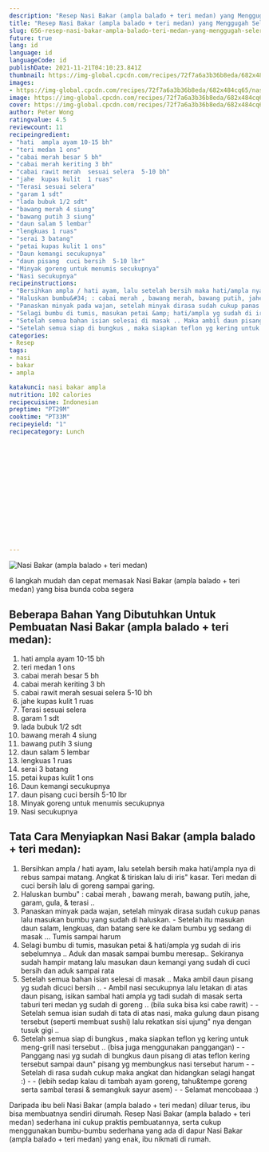 ```yaml
---
description: "Resep Nasi Bakar (ampla balado + teri medan) yang Menggugah Selera"
title: "Resep Nasi Bakar (ampla balado + teri medan) yang Menggugah Selera"
slug: 656-resep-nasi-bakar-ampla-balado-teri-medan-yang-menggugah-selera
future: true
lang: id
language: id
languageCode: id
publishDate: 2021-11-21T04:10:23.841Z 
thumbnail: https://img-global.cpcdn.com/recipes/72f7a6a3b36b8eda/682x484cq65/nasi-bakar-ampla-balado-teri-medan-foto-resep-utama.png
images:
- https://img-global.cpcdn.com/recipes/72f7a6a3b36b8eda/682x484cq65/nasi-bakar-ampla-balado-teri-medan-foto-resep-utama.png
image: https://img-global.cpcdn.com/recipes/72f7a6a3b36b8eda/682x484cq65/nasi-bakar-ampla-balado-teri-medan-foto-resep-utama.png
cover: https://img-global.cpcdn.com/recipes/72f7a6a3b36b8eda/682x484cq65/nasi-bakar-ampla-balado-teri-medan-foto-resep-utama.png
author: Peter Wong
ratingvalue: 4.5
reviewcount: 11
recipeingredient:
- "hati  ampla ayam 10-15 bh"
- "teri medan 1 ons"
- "cabai merah besar 5 bh"
- "cabai merah keriting 3 bh"
- "cabai rawit merah  sesuai selera  5-10 bh"
- "jahe  kupas kulit  1 ruas"
- "Terasi sesuai selera"
- "garam 1 sdt"
- "lada bubuk 1/2 sdt"
- "bawang merah 4 siung"
- "bawang putih 3 siung"
- "daun salam 5 lembar"
- "lengkuas 1 ruas"
- "serai 3 batang"
- "petai kupas kulit 1 ons"
- "Daun kemangi secukupnya"
- "daun pisang  cuci bersih  5-10 lbr"
- "Minyak goreng untuk menumis secukupnya"
- "Nasi secukupnya"
recipeinstructions:
- "Bersihkan ampla / hati ayam, lalu setelah bersih maka hati/ampla nya di rebus sampai matang. Angkat &amp; tiriskan lalu di iris&#34; kasar. Teri medan di cuci bersih lalu di goreng sampai garing."
- "Haluskan bumbu&#34; : cabai merah , bawang merah, bawang putih, jahe, garam, gula, &amp; terasi .."
- "Panaskan minyak pada wajan, setelah minyak dirasa sudah cukup panas lalu masukan bumbu yang sudah di haluskan.  Setelah itu masukan daun salam, lengkuas, dan batang sere ke dalam bumbu yg sedang di masak ... Tumis sampai harum"
- "Selagi bumbu di tumis, masukan petai &amp; hati/ampla yg sudah di iris sebelumnya .. Aduk dan masak sampai bumbu meresap.. Sekiranya sudah hampir matang lalu masukan daun kemangi yang sudah di cuci bersih dan aduk sampai rata"
- "Setelah semua bahan isian selesai di masak .. Maka ambil daun pisang yg sudah dicuci bersih ..  Ambil nasi secukupnya lalu letakan di atas daun pisang, isikan sambal hati ampla yg tadi sudah di masak serta taburi teri medan yg sudah di goreng .. (bila suka bisa ksi cabe rawit)   Setelah semua isian sudah di tata di atas nasi, maka gulung daun pisang tersebut (seperti membuat sushi) lalu rekatkan sisi ujung&#34; nya dengan tusuk gigi .."
- "Setelah semua siap di bungkus , maka siapkan teflon yg kering untuk meng-grill nasi tersebut .. (bisa juga menggunakan panggangan)   Panggang nasi yg sudah di bungkus daun pisang di atas teflon kering tersebut sampai daun&#34; pisang yg membungkus nasi tersebut harum   Setelah di rasa sudah cukup maka angkat dan hidangkan selagi hangat :)   (lebih sedap kalau di tambah ayam goreng, tahu&amp;tempe goreng serta sambal terasi &amp; semangkuk sayur asem)   Selamat mencobaaa :)"
categories:
- Resep
tags:
- nasi
- bakar
- ampla

katakunci: nasi bakar ampla 
nutrition: 102 calories
recipecuisine: Indonesian
preptime: "PT29M"
cooktime: "PT33M"
recipeyield: "1"
recipecategory: Lunch


     
    
    
    
    
    
    
    
    
    
    
      
    
---
```



![Nasi Bakar (ampla balado + teri medan)](https://img-global.cpcdn.com/recipes/72f7a6a3b36b8eda/682x484cq65/nasi-bakar-ampla-balado-teri-medan-foto-resep-utama.png)

6 langkah mudah dan cepat memasak  Nasi Bakar (ampla balado + teri medan) yang bisa bunda coba segera

<!--inarticleads1-->

## Beberapa Bahan Yang Dibutuhkan Untuk Pembuatan Nasi Bakar (ampla balado + teri medan):

1. hati  ampla ayam 10-15 bh
1. teri medan 1 ons
1. cabai merah besar 5 bh
1. cabai merah keriting 3 bh
1. cabai rawit merah  sesuai selera  5-10 bh
1. jahe  kupas kulit  1 ruas
1. Terasi sesuai selera
1. garam 1 sdt
1. lada bubuk 1/2 sdt
1. bawang merah 4 siung
1. bawang putih 3 siung
1. daun salam 5 lembar
1. lengkuas 1 ruas
1. serai 3 batang
1. petai kupas kulit 1 ons
1. Daun kemangi secukupnya
1. daun pisang  cuci bersih  5-10 lbr
1. Minyak goreng untuk menumis secukupnya
1. Nasi secukupnya



<!--inarticleads2-->

## Tata Cara Menyiapkan Nasi Bakar (ampla balado + teri medan):

1. Bersihkan ampla / hati ayam, lalu setelah bersih maka hati/ampla nya di rebus sampai matang. Angkat &amp; tiriskan lalu di iris&#34; kasar. Teri medan di cuci bersih lalu di goreng sampai garing.
1. Haluskan bumbu&#34; : cabai merah , bawang merah, bawang putih, jahe, garam, gula, &amp; terasi ..
1. Panaskan minyak pada wajan, setelah minyak dirasa sudah cukup panas lalu masukan bumbu yang sudah di haluskan.  - Setelah itu masukan daun salam, lengkuas, dan batang sere ke dalam bumbu yg sedang di masak ... Tumis sampai harum
1. Selagi bumbu di tumis, masukan petai &amp; hati/ampla yg sudah di iris sebelumnya .. Aduk dan masak sampai bumbu meresap.. Sekiranya sudah hampir matang lalu masukan daun kemangi yang sudah di cuci bersih dan aduk sampai rata
1. Setelah semua bahan isian selesai di masak .. Maka ambil daun pisang yg sudah dicuci bersih ..  - Ambil nasi secukupnya lalu letakan di atas daun pisang, isikan sambal hati ampla yg tadi sudah di masak serta taburi teri medan yg sudah di goreng .. (bila suka bisa ksi cabe rawit)  -  - Setelah semua isian sudah di tata di atas nasi, maka gulung daun pisang tersebut (seperti membuat sushi) lalu rekatkan sisi ujung&#34; nya dengan tusuk gigi ..
1. Setelah semua siap di bungkus , maka siapkan teflon yg kering untuk meng-grill nasi tersebut .. (bisa juga menggunakan panggangan)  -  - Panggang nasi yg sudah di bungkus daun pisang di atas teflon kering tersebut sampai daun&#34; pisang yg membungkus nasi tersebut harum  -  - Setelah di rasa sudah cukup maka angkat dan hidangkan selagi hangat :)  -  - (lebih sedap kalau di tambah ayam goreng, tahu&amp;tempe goreng serta sambal terasi &amp; semangkuk sayur asem)  -  - Selamat mencobaaa :)




Daripada ibu beli  Nasi Bakar (ampla balado + teri medan)  diluar terus, ibu  bisa membuatnya sendiri dirumah. Resep  Nasi Bakar (ampla balado + teri medan)  sederhana ini cukup praktis pembuatannya, serta cukup menggunakan bumbu-bumbu sederhana yang ada di dapur  Nasi Bakar (ampla balado + teri medan)  yang enak, ibu nikmati di rumah.

